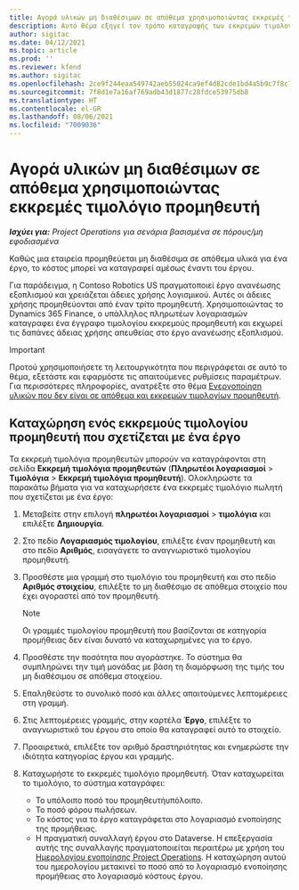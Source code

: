 ```yaml
---
title: Αγορά υλικών μη διαθέσιμων σε απόθεμα χρησιμοποιώντας εκκρεμές τιμολόγιο προμηθευτή
description: Αυτό θέμα εξηγεί τον τρόπο καταγραφής των εκκρεμών τιμολογίων προμηθευτή.
author: sigitac
ms.date: 04/12/2021
ms.topic: article
ms.prod: ''
ms.reviewer: kfend
ms.author: sigitac
ms.openlocfilehash: 2ce9f244eaa549742aeb55024ca9ef4d82cde1bd4a5b9c7f8c762cf72e0da83f
ms.sourcegitcommit: 7f8d1e7a16af769adb43d1877c28fdce53975db8
ms.translationtype: HT
ms.contentlocale: el-GR
ms.lasthandoff: 08/06/2021
ms.locfileid: "7009036"
---
```

# <a name="purchase-non-stocked-materials-using-a-pending-vendor-invoice"></a>Αγορά υλικών μη διαθέσιμων σε απόθεμα χρησιμοποιώντας εκκρεμές τιμολόγιο προμηθευτή

_**Ισχύει για:** Project Operations για σενάρια βασισμένα σε πόρους/μη εφοδιασμένα_

Καθώς μια εταιρεία προμηθεύεται μη διαθέσιμα σε απόθεμα υλικά για ένα έργο, το κόστος μπορεί να καταγραφεί αμέσως έναντι του έργου. 

Για παράδειγμα, η Contoso Robotics US πραγματοποιεί έργο ανανέωσης εξοπλισμού και χρειάζεται άδειες χρήσης λογισμικού. Αυτές οι άδειες χρήσης προμηθεύονται από έναν τρίτο προμηθευτή.  Χρησιμοποιώντας το Dynamics 365 Finance, ο υπάλληλος πληρωτέων λογαριασμών καταγραφει ένα έγγραφο τιμολογίου εκκρεμούς προμηθευτή και εκχωρεί τις δαπάνες άδειας χρήσης απευθείας στο έργο ανανέωσης εξοπλισμού. 

> [!IMPORTANT]
> Προτού χρησιμοποιήσετε τη λειτουργικότητα που περιγράφεται σε αυτό το θέμα, εξετάστε και εφαρμόστε τις απαιτούμενες ρυθμίσεις παραμέτρων. Για περισσότερες πληροφορίες, ανατρέξτε στο θέμα [Ενεργοποίηση υλικών που δεν είναι σε απόθεμα και εκκρεμών τιμολογίων προμηθευτή](configure-materials-nonstocked.md). 

## <a name="post-a-project-related-pending-vendor-invoice"></a>Καταχώρηση ενός εκκρεμούς τιμολογίου προμηθευτή που σχετίζεται με ένα έργο 

Τα εκκρεμή τιμολόγια προμηθευτών μπορούν να καταγράφονται στη σελίδα **Εκκρεμή τιμολόγια προμηθευτών** (**Πληρωτέοι λογαριασμοί** >  **Τιμολόγια** > **Εκκρεμή τιμολόγια προμηθευτή**). Ολοκληρώστε τα παρακάτω βήματα για να καταχωρήσετε ένα εκκρεμές τιμολόγιο πωλητή που σχετίζεται με ένα έργο:

1. Μεταβείτε στην επιλογή **πληρωτέοι λογαριασμοί** > **τιμολόγια** και επιλέξτε **Δημιουργία**. 
2. Στο πεδίο **Λογαριασμός τιμολογίου**, επιλέξτε έναν προμηθευτή και στο πεδίο **Αριθμός**, εισαγάγετε το αναγνωριστικό τιμολογίου προμηθευτή.
3. Προσθέστε μια γραμμή στο τιμολόγιο του προμηθευτή και στο πεδίο **Αριθμός στοιχείου**, επιλέξτε το μη διαθέσιμο σε απόθεμα στοιχείο που έχει αγοραστεί από τον προμηθευτή. 

    > [!NOTE]
    > Οι γραμμές τιμολογίου προμηθευτή που βασίζονται σε κατηγορία προμήθειας δεν είναι δυνατό να καταχωρημένες για το έργο. 
    
5. Προσθέστε την ποσότητα που αγοράστηκε. Το σύστημα θα συμπληρώνει την τιμή μονάδας με βάση τη διαμόρφωση της τιμής του μη διαθέσιμου σε απόθεμα στοιχείου. 
6. Επαληθεύστε το συνολικό ποσό και άλλες απαιτούμενες λεπτομέρειες στη γραμμή.
7. Στις λεπτομέρειες γραμμής, στην καρτέλα **Έργο**, επιλέξτε το αναγνωριστικό του έργου στο οποίο θα καταγραφεί αυτό το στοιχείο.
8. Προαιρετικά, επιλέξτε τον αριθμό δραστηριότητας και ενημερώστε την ιδιότητα κατηγορίας έργου και γραμμής.
9. Καταχωρήστε το εκκρεμές τιμολόγιο προμηθευτή. Όταν καταχωρείται το τιμολόγιο, το σύστημα καταγράφει:
    
    - Το υπόλοιπο ποσό του προμηθευτήυπόλοιπο.
    - Το ποσό φόρου πωλήσεων.
    - Το κόστος για το έργο καταγράφεται στο λογαριασμό ενοποίησης της προμήθειας.
    - Η πραγματική συναλλαγή έργου στο Dataverse. Η επεξεργασία αυτής της συναλλαγής πραγματοποιείται περαιτέρω με χρήση του [Ημερολογίου ενοποίησης Project Operations](../project-accounting/project-operations-integration-journal.md). Η καταχώρηση αυτού του ημερολογίου μετακινεί το ποσό από το λογαριασμό ενοποίησης προμήθειας στο λογαριασμό κόστους έργου.
